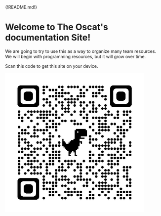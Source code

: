 {!README.md!}

# Welcome to The Oscat's documentation Site!

We are going to try to use this as a way to organize many team resources. We will begin with programming resources, but it will grow over time.

Scan this code to get this site on your device.

![](images/qrcode.png)


